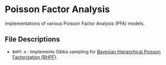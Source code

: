 # Poisson Factor Analysis
Implementations of various Poisson Factor Analysis (PFA) models. 

## File Descriptions
* `BHPF.m` : Implements Gibbs sampling for [Bayesian Hierarchical Poisson Factorization (BHPF)](http://www.cs.columbia.edu/~blei/papers/GopalanHofmanBlei2015.pdf).

